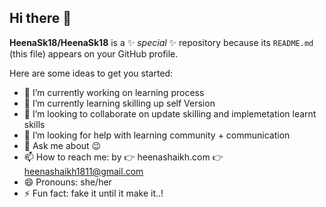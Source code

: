 ## Hi there 👋


**HeenaSk18/HeenaSk18** is a ✨ _special_ ✨ repository because its `README.md` (this file) appears on your GitHub profile.

Here are some ideas to get you started:

- 🔭 I’m currently working on learning process
- 🌱 I’m currently learning skilling up self Version
- 👯 I’m looking to collaborate on update skilling and implemetation learnt skills
- 🤔 I’m looking for help with learning community + communication
- 💬 Ask me about 😉
- 📫 How to reach me: by 👉 heenashaikh.com 👉 heenashaikh1811@gmail.com
- 😄 Pronouns: she/her
- ⚡ Fun fact: fake it until it make it..!

